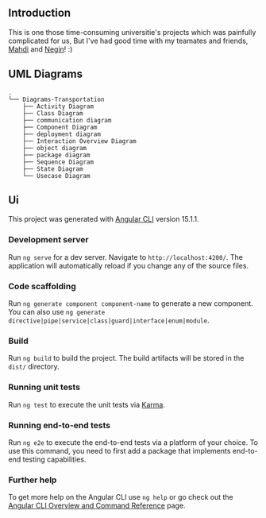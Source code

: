 ## Introduction
This is one those time-consuming universitie's projects which was painfully complicated for us, But I've had good time with my teamates and friends, [Mahdi](https://github.com/mahdiGhorbaniMQ) and [Negin](https://github.com/negtech)! :)

## UML Diagrams
```
.
└── Diagrams-Transportation
    ├── Activity Diagram
    ├── Class Diagram
    ├── communication diagram
    ├── Component Diagram
    ├── deployment diagram
    ├── Interaction Overview Diagram
    ├── object diagram
    ├── package diagram 
    ├── Sequence Diagram
    ├── State Diagram
    └── Usecase Diagram
```

## Ui

This project was generated with [Angular CLI](https://github.com/angular/angular-cli) version 15.1.1.

### Development server

Run `ng serve` for a dev server. Navigate to `http://localhost:4200/`. The application will automatically reload if you change any of the source files.

### Code scaffolding

Run `ng generate component component-name` to generate a new component. You can also use `ng generate directive|pipe|service|class|guard|interface|enum|module`.

### Build

Run `ng build` to build the project. The build artifacts will be stored in the `dist/` directory.

### Running unit tests

Run `ng test` to execute the unit tests via [Karma](https://karma-runner.github.io).

### Running end-to-end tests

Run `ng e2e` to execute the end-to-end tests via a platform of your choice. To use this command, you need to first add a package that implements end-to-end testing capabilities.

### Further help

To get more help on the Angular CLI use `ng help` or go check out the [Angular CLI Overview and Command Reference](https://angular.io/cli) page.
